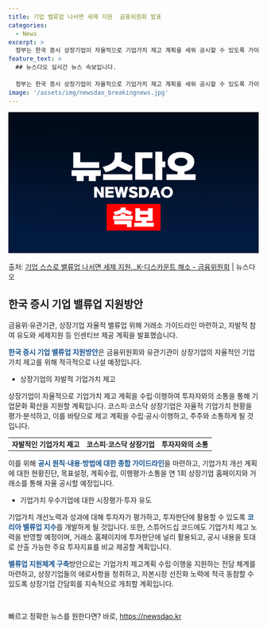```yaml
---
title: 기업 밸류업 나서면 세제 지원  금융위원회 발표
categories:
  - News
excerpt: >
  정부는 한국 증시 상장기업이 자율적으로 기업가치 제고 계획을 세워 공시할 수 있도록 가이드라인을 제시하는 한…
feature_text: >
  ## 뉴스다오 실시간 뉴스 속보입니다.

  정부는 한국 증시 상장기업이 자율적으로 기업가치 제고 계획을 세워 공시할 수 있도록 가이드라인을 제시하는 한…
image: '/assets/img/newsdao_breakingnews.jpg'
---
```


![뉴스다오 속보](/assets/img/newsdao_breakingnews.jpg)

<p>출처: <a href="https://newsdao.kr/3233" rel="dofollow">기업 스스로 밸류업 나서면 세제 지원…K-디스카운트 해소 - 금융위원회</a> | 뉴스다오</p>

<h2 data-ke-size="size26">한국 증시 기업 밸류업 지원방안</h2>
금융위·유관기관, 상장기업 자율적 밸류업 위해 거래소 가이드라인 마련하고, 자발적 참여 유도와 세제지원 등 인센티브 제공 계획을 발표했습니다.

<p data-ke-size="size16"><b><span style="color: #1a5490;">한국 증시 기업 밸류업 지원방안</span></b>은 금융위원회와 유관기관이 상장기업의 자율적인 기업가치 제고를 위해 적극적으로 나설 예정입니다.</p>

<ul>
<li>상장기업의 자발적 기업가치 제고</li>
</ul>

상장기업이 자율적으로 기업가치 제고 계획을 수립·이행하여 투자자와의 소통을 통해 기업문화 확산을 지원할 계획입니다. 코스피·코스닥 상장기업은 자율적 기업가치 현황을 평가·분석하고, 이를 바탕으로 제고 계획을 수립·공시·이행하고, 주주와 소통하게 될 것입니다.

<table>
<tr>
<td style="text-align: center; height: 17px;"><b>자발적인 기업가치 제고</b></td>
<td style="text-align: center; height: 17px;"><b>코스피·코스닥 상장기업</b></td>
<td style="text-align: center; height: 17px;"><b>투자자와의 소통</b></td>
</tr>
</table>

<p data-ke-size="size16">이를 위해 <b><span style="color: #1a5490;">공시 원칙·내용·방법에 대한 종합 가이드라인</span></b>을 마련하고, 기업가치 개선 계획에 대한 현황진단, 목표설정, 계획수립, 이행평가·소통을 연 1회 상장기업 홈페이지와 거래소를 통해 자율 공시할 예정입니다.</p>

<ul>
<li>기업가치 우수기업에 대한 시장평가·투자 유도</li>
</ul>

기업가치 개선노력과 성과에 대해 투자자가 평가하고, 투자판단에 활용할 수 있도록 <b><span style="color: #1a5490;">코리아 밸류업 지수</span></b>를 개발하게 될 것입니다. 또한, 스튜어드십 코드에도 기업가치 제고 노력을 반영할 예정이며, 거래소 홈페이지에 투자판단에 널리 활용되고, 공시 내용을 토대로 산출 가능한 주요 투자지표를 비교 제공할 계획입니다.

<p data-ke-size="size16"><b><span style="color: #1a5490;">밸류업 지원체계 구축</span></b>방안으로는 기업가치 제고계획 수립·이행을 지원하는 전담 체계를 마련하고, 상장기업들의 애로사항을 청취하고, 자본시장 선진화 노력에 적극 동참할 수 있도록 상장기업 간담회를 지속적으로 개최할 계획입니다.</p>

<p data-ke-size="size16">&nbsp;</p> 

빠르고 정확한 뉴스를 원한다면? 바로, <a href="https://newsdao.kr" rel="dofollow">https://newsdao.kr</a>


